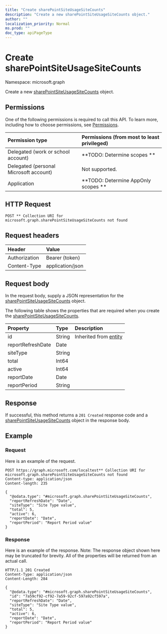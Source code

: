 ```yaml
---
title: "Create sharePointSiteUsageSiteCounts"
description: "Create a new sharePointSiteUsageSiteCounts object."
author: ""
localization_priority: Normal
ms.prod: ""
doc_type: apiPageType
---
```


# Create sharePointSiteUsageSiteCounts

Namespace: microsoft.graph

Create a new [sharePointSiteUsageSiteCounts](../resources/sharepointsiteusagesitecounts.md) object.

## Permissions
One of the following permissions is required to call this API. To learn more, including how to choose permissions, see [Permissions](/concepts/permissions-reference.md).

|Permission type|Permissions (from most to least privileged)|
|:---|:---|
|Delegated (work or school account)|**TODO: Determine scopes **|
|Delegated (personal Microsoft account)|Not supported.|
|Application|**TODO: Determine AppOnly scopes **|

## HTTP Request
<!-- {
  "blockType": "ignored"
}
-->
``` http
POST ** Collection URI for microsoft.graph.sharePointSiteUsageSiteCounts not found
```

## Request headers
|Header|Value|
|:---|:---|
|Authorization|Bearer {token}|
|Content-Type|application/json|

## Request body
In the request body, supply a JSON representation for the [sharePointSiteUsageSiteCounts](../resources/sharepointsiteusagesitecounts.md) object.

The following table shows the properties that are required when you create the [sharePointSiteUsageSiteCounts](../resources/sharepointsiteusagesitecounts.md).

|Property|Type|Description|
|:---|:---|:---|
|id|String| Inherited from [entity](../resources/entity.md)|
|reportRefreshDate|Date||
|siteType|String||
|total|Int64||
|active|Int64||
|reportDate|Date||
|reportPeriod|String||



## Response
If successful, this method returns a `201 Created` response code and a [sharePointSiteUsageSiteCounts](../resources/sharepointsiteusagesitecounts.md) object in the response body.

## Example

### Request
Here is an example of the request.
<!-- {
  "blockType": "request",
  "name": "create_sharepointsiteusagesitecounts_from_"
}
-->
``` http
POST https://graph.microsoft.com/localtest** Collection URI for microsoft.graph.sharePointSiteUsageSiteCounts not found
Content-type: application/json
Content-length: 235

{
  "@odata.type": "#microsoft.graph.sharePointSiteUsageSiteCounts",
  "reportRefreshDate": "Date",
  "siteType": "Site Type value",
  "total": 5,
  "active": 6,
  "reportDate": "Date",
  "reportPeriod": "Report Period value"
}
```

### Response
Here is an example of the response. Note: The response object shown here may be truncated for brevity. All of the properties will be returned from an actual call.
<!-- {
  "blockType": "response",
  "truncated": true,
  "@odata.type": "microsoft.graph.sharepointsiteusagesitecounts"
}
-->
``` http
HTTP/1.1 201 Created
Content-Type: application/json
Content-Length: 284

{
  "@odata.type": "#microsoft.graph.sharePointSiteUsageSiteCounts",
  "id": "7a59cf92-cf92-7a59-92cf-597a92cf597a",
  "reportRefreshDate": "Date",
  "siteType": "Site Type value",
  "total": 5,
  "active": 6,
  "reportDate": "Date",
  "reportPeriod": "Report Period value"
}
```

